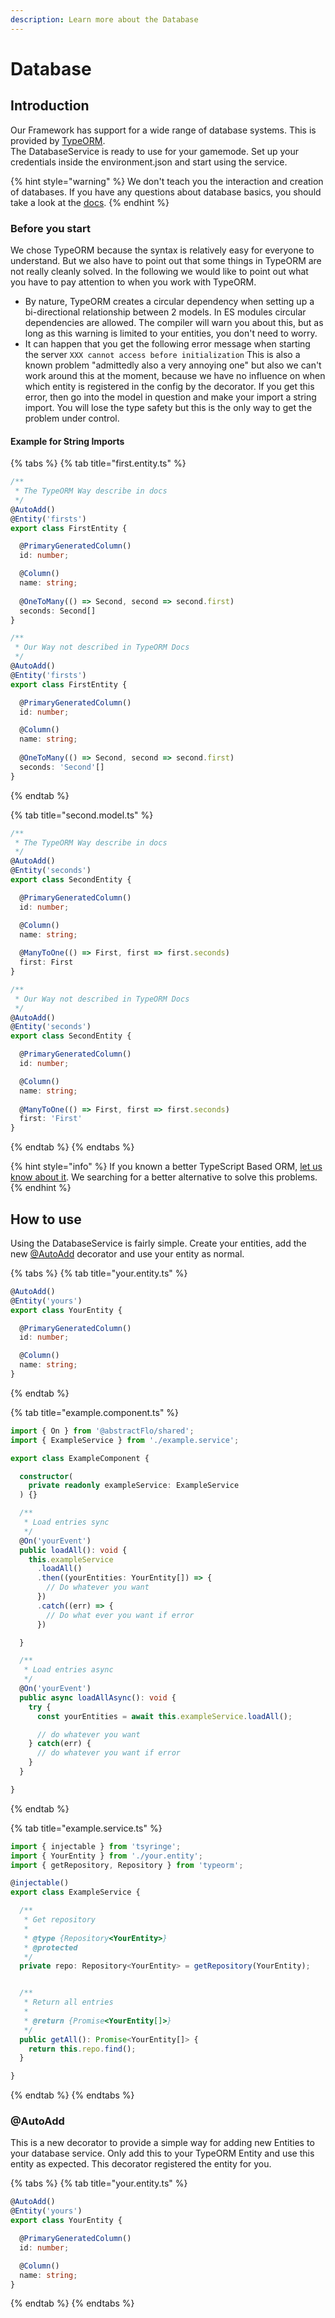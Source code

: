 ```yaml
---
description: Learn more about the Database
---
```


# Database

## Introduction

Our Framework has support for a wide range of database systems. This is provided by [TypeORM](https://typeorm.io/#/).  
The DatabaseService is ready to use for your gamemode. Set up your credentials inside the environment.json and start using the service.

{% hint style="warning" %}
We don't teach you the interaction and creation of databases. If you have any questions about database basics, you should take a look at the [docs](https://typeorm.io/#/).
{% endhint %}

### Before you start

We chose TypeORM because the syntax is relatively easy for everyone to understand. But we also have to point out that some things in TypeORM are not really cleanly solved. In the following we would like to point out what you have to pay attention to when you work with TypeORM.

* By nature, TypeORM creates a circular dependency when setting up a bi-directional relationship between 2 models. In ES modules circular dependencies are allowed. The compiler will warn you about this, but as long as this warning is limited to your entities, you don't need to worry.
* It can happen that you get the following error message when starting the server `XXX cannot access before initialization` This is also a known problem "admittedly also a very annoying one" but also we can't work around this at the moment, because we have no influence on when which entity is registered in the config by the decorator. If you get this error, then go into the model in question and make your import a string import. You will lose the type safety but this is the only way to get the problem under control.

#### Example for String Imports

{% tabs %}
{% tab title="first.entity.ts" %}
```typescript
/**
 * The TypeORM Way describe in docs
 */
@AutoAdd()
@Entity('firsts')
export class FirstEntity {

  @PrimaryGeneratedColumn()
  id: number;

  @Column()
  name: string;
  
  @OneToMany(() => Second, second => second.first)
  seconds: Second[]
}

/**
 * Our Way not described in TypeORM Docs
 */
@AutoAdd()
@Entity('firsts')
export class FirstEntity {

  @PrimaryGeneratedColumn()
  id: number;

  @Column()
  name: string;
  
  @OneToMany(() => Second, second => second.first)
  seconds: 'Second'[]
}
```
{% endtab %}

{% tab title="second.model.ts" %}
```typescript
/**
 * The TypeORM Way describe in docs
 */
@AutoAdd()
@Entity('seconds')
export class SecondEntity {

  @PrimaryGeneratedColumn()
  id: number;

  @Column()
  name: string;
  
  @ManyToOne(() => First, first => first.seconds)
  first: First
}

/**
 * Our Way not described in TypeORM Docs
 */
@AutoAdd()
@Entity('seconds')
export class SecondEntity {

  @PrimaryGeneratedColumn()
  id: number;

  @Column()
  name: string;
  
  @ManyToOne(() => First, first => first.seconds)
  first: 'First'
}
```
{% endtab %}
{% endtabs %}

{% hint style="info" %}
If you known a better TypeScript Based ORM, [let us know about it](https://discord.gg/DcpsfkVkfb). We searching for a better alternative to solve this problems.
{% endhint %}

## How to use

Using the DatabaseService is fairly simple. Create your entities, add the new [@AutoAdd](database.md#autoadd) decorator and use your entity as normal.

{% tabs %}
{% tab title="your.entity.ts" %}
```typescript
@AutoAdd()
@Entity('yours')
export class YourEntity {

  @PrimaryGeneratedColumn()
  id: number;

  @Column()
  name: string;
}
```
{% endtab %}

{% tab title="example.component.ts" %}
```typescript
import { On } from '@abstractFlo/shared';
import { ExampleService } from './example.service';

export class ExampleComponent {

  constructor(
    private readonly exampleService: ExampleService
  ) {}

  /**
   * Load entries sync
   */
  @On('yourEvent')
  public loadAll(): void {
    this.exampleService
      .loadAll()
      .then((yourEntities: YourEntity[]) => {
        // Do whatever you want
      })
      .catch((err) => {
        // Do what ever you want if error
      })

  }

  /**
   * Load entries async
   */
  @On('yourEvent')
  public async loadAllAsync(): void {
    try {
      const yourEntities = await this.exampleService.loadAll();

      // do whatever you want
    } catch(err) {
      // do whatever you want if error
    }
  }

}
```
{% endtab %}

{% tab title="example.service.ts" %}
```typescript
import { injectable } from 'tsyringe';
import { YourEntity } from './your.entity';
import { getRepository, Repository } from 'typeorm';

@injectable()
export class ExampleService {

  /**
   * Get repository
   *
   * @type {Repository<YourEntity>}
   * @protected
   */
  private repo: Repository<YourEntity> = getRepository(YourEntity);


  /**
   * Return all entries
   *
   * @return {Promise<YourEntity[]>}
   */
  public getAll(): Promise<YourEntity[]> {
    return this.repo.find();
  }

}
```
{% endtab %}
{% endtabs %}

### @AutoAdd

This is a new decorator to provide a simple way for adding new Entities to your database service. Only add this to your TypeORM Entity and use this entity as expected. This decorator registered the entity for you.

{% tabs %}
{% tab title="your.entity.ts" %}
```typescript
@AutoAdd()
@Entity('yours')
export class YourEntity {

  @PrimaryGeneratedColumn()
  id: number;

  @Column()
  name: string;
}
```
{% endtab %}
{% endtabs %}

